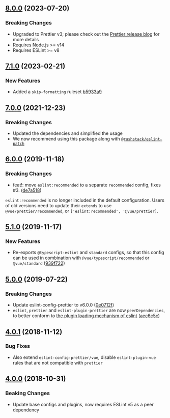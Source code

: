 <a name="8.0.0"></a>
## [8.0.0](https://github.com/vuejs/eslint-config-prettier/compare/v7.1.0...v8.0.0) (2023-07-20)

### Breaking Changes

* Upgraded to Prettier v3; please check out the [Prettier release blog](https://prettier.io/blog/2023/07/05/3.0.0.html) for more details
* Requires Node.js >= v14
* Requires ESLint >= v8


<a name="7.1.0"></a>
## [7.1.0](https://github.com/vuejs/eslint-config-prettier/compare/v7.0.0...v7.1.0) (2023-02-21)

### New Features

* Added a `skip-formatting` ruleset [b5933a9](https://github.com/vuejs/eslint-config-prettier/commit/b5933a9)


<a name="7.0.0"></a>
## [7.0.0](https://github.com/vuejs/eslint-config-prettier/compare/v6.0.0...v7.0.0) (2021-12-23)

### Breaking Changes

* Updated the dependencies and simplified the usage
* We now recommend using this package along with [`@rushstack/eslint-patch`](https://www.npmjs.com/package/@rushstack/eslint-patch)


<a name="6.0.0"></a>
## [6.0.0](https://github.com/vuejs/eslint-config-prettier/compare/v5.1.0...v6.0.0) (2019-11-18)


### Breaking Changes

* feat!: move `eslint:recommended` to a separate `recommended` config, fixes #3. ([de7a518](https://github.com/vuejs/eslint-config-prettier/commit/de7a518))

`eslint:recommended` is no longer included in the default configuration.
Users of old versions need to update their `extends` to use `@vue/prettier/recommended`, or `['eslint:recommended', '@vue/prettier]`.


<a name="5.1.0"></a>
## [5.1.0](https://github.com/vuejs/eslint-config-prettier/compare/v5.0.0...v5.1.0) (2019-11-17)


### New Features

* Re-exports `@typescript-eslint` and `standard` configs, so that this config can be used in combination with `@vue/typescript/recommended` or `@vue/standard` ([939f722](https://github.com/vuejs/eslint-config-prettier/commit/939f722))



<a name="5.0.0"></a>
## [5.0.0](https://github.com/vuejs/eslint-config-prettier/compare/4578703...v5.0.0) (2019-07-22)


### Breaking Changes

* Update eslint-config-prettier to v6.0.0 ([0e0712f](https://github.com/vuejs/eslint-config-prettier/commit/0e0712f))
* `eslint`, `prettier` and `eslint-plugin-prettier` are now `peerDependencies`, to better conform to [the plugin loading mechanism of eslint](https://github.com/eslint/eslint/issues/3458) ([aec6c5c](https://github.com/vuejs/eslint-config-prettier/commit/aec6c5c))



<a name="4.0.1"></a>
## [4.0.1](https://github.com/vuejs/eslint-config-prettier/compare/3bc2a3d...4578703) (2018-11-12)

### Bug Fixes

* Also extend `eslint-config-prettier/vue`, disable `eslint-plugin-vue` rules that are not compatible with `prettier`


<a name="4.0.0"></a>
## [4.0.0](https://github.com/vuejs/eslint-config-prettier/compare/15cf6d7...3bc2a3d) (2018-10-31)


### Beaking Changes

* Update base configs and plugins, now requires ESLint v5 as a peer dependency
